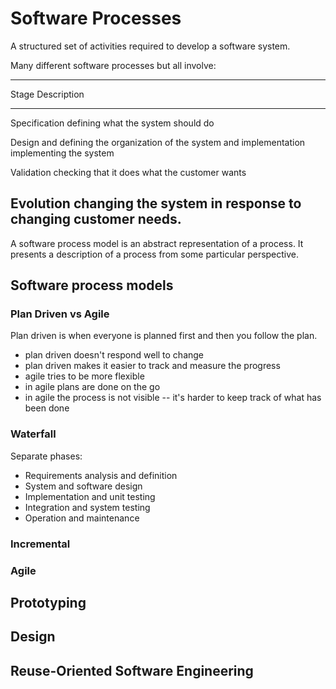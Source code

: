 # Software Processes

A structured set of activities required to develop a software system.

Many different software processes but all involve:

  ---------------------------------------------------------------------
  Stage                  Description
  ---------------------- ----------------------------------------------
  Specification          defining what the system should do

  Design and             defining the organization of the system and
  implementation         implementing the system

  Validation             checking that it does what the customer wants

  Evolution              changing the system in response to changing
                         customer needs.
  ---------------------------------------------------------------------

A software process model is an abstract representation of a process. It
presents a description of a process from some particular perspective.

## Software process models

### Plan Driven vs Agile

Plan driven is when everyone is planned first and then you follow the
plan.

-   plan driven doesn't respond well to change
-   plan driven makes it easier to track and measure the progress
-   agile tries to be more flexible
-   in agile plans are done on the go
-   in agile the process is not visible -- it's harder to keep track of
    what has been done

### Waterfall

Separate phases:

-   Requirements analysis and definition
-   System and software design
-   Implementation and unit testing
-   Integration and system testing
-   Operation and maintenance

### Incremental

### Agile

## Prototyping

## Design

## Reuse-Oriented Software Engineering
